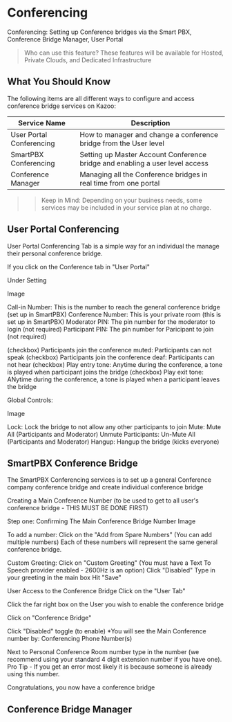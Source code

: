 # Conferencing

Conferencing:  Setting up Conference bridges via the Smart PBX, Conference Bridge Manager, User Portal 

> Who can use this feature?
> These features will be available for Hosted, Private Clouds, and Dedicated Infrastructure





## What You Should Know

The following items are all different ways to configure and access conference bridge services on Kazoo:

| Service Name | Description |
| --- | --- |
| User Portal Conferencing | How to manager and change a conference bridge from the User level |
| SmartPBX Conferencing | Setting up Master Account Conference bridge and enabling a user level access |
| Conference Manager | Managing all the Conference bridges in real time from one portal |


>> Keep in Mind: Depending on your business needs, some services may be included in your service plan at no charge.



## User Portal Conferencing

User Portal Conferencing Tab is a simple way for an individual the manage their personal conference bridge.

If you click on the Conference tab in "User Portal"

Under Setting

Image

Call-in Number:  This is the number to reach the general conference bridge (set up in SmartPBX)
Conference Number:  This is your private room (this is set up in SmartPBX)
Moderator PIN:  The pin number for the moderator to login (not required)
Participant PIN: The pin number for Paricipant to join (not required)

(checkbox) Participants join the conference muted:  Participants can not speak
(checkbox) Participants join the conference deaf:  Participants can not hear
(checkbox) Play entry tone: Anytime during the conference, a tone is played when participant joins the bridge
(checkbox) Play exit tone:  ANytime during the conference, a tone is played when a participant leaves the bridge

Global Controls:

Image

Lock:  Lock the bridge to not allow any other participants to join
Mute:  Mute All (Participants and Moderator)
Unmute Participants:  Un-Mute All (Participants and Moderator)
Hangup: Hangup the bridge (kicks everyone)


## SmartPBX Conference Bridge

The SmartPBX Conferencing services is to set up a general Conference company conference bridge and create individual conference bridge

Creating a Main Conference Number (to be used to get to all user's conference bridge - THIS MUST BE DONE FIRST)

Step one: Confirming The Main Conference Bridge Number
Image 

To add a number: Click on the "Add from Spare Numbers"
(You can add multiple numbers)
Each of these numbers will represent the same general conference bridge.

Custom Greeting:  Click on "Custom Greeting" (You must have a Text To Speech provider enabled - 2600Hz is an option)
Click "Disabled"
Type in your greeting in the main box
Hit "Save"

User Access to the Conference Bridge
Click on the "User Tab"

Click the far right box on the User you wish to enable the conference bridge

Click on "Conference Bridge"

Click "Disabled" toggle (to enable)
*You will see the Main Conference number by: Conferencing Phone Number(s)

Next to Personal Conference Room number type in the number (we recommend using your standard 4 digit extension number if you have one).  Pro Tip - If you get an error most likely it is because someone is already using this number.

Congratulations, you now have a conference bridge




## Conference Bridge Manager





